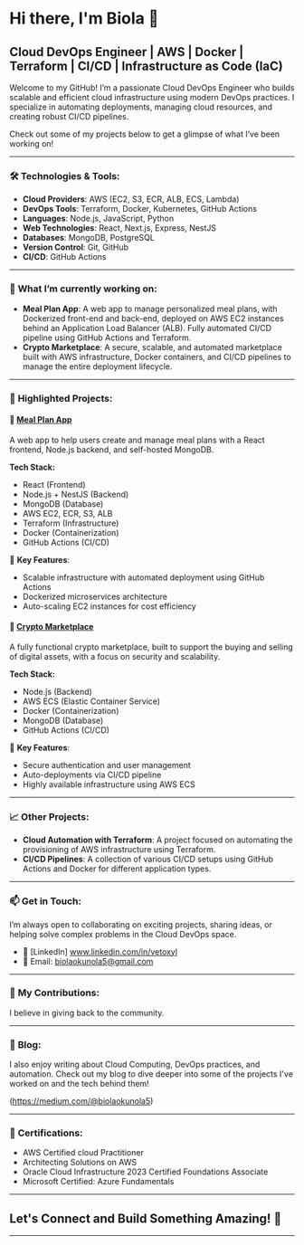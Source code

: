 # Hi there, I'm Biola 👋

## Cloud DevOps Engineer | AWS | Docker | Terraform | CI/CD | Infrastructure as Code (IaC)

Welcome to my GitHub! I’m a passionate Cloud DevOps Engineer who builds scalable and efficient cloud infrastructure using modern DevOps practices. I specialize in automating deployments, managing cloud resources, and creating robust CI/CD pipelines. 

Check out some of my projects below to get a glimpse of what I’ve been working on!

---

### 🛠️ **Technologies & Tools:**
- **Cloud Providers**: AWS (EC2, S3, ECR, ALB, ECS, Lambda)
- **DevOps Tools**: Terraform, Docker, Kubernetes, GitHub Actions
- **Languages**: Node.js, JavaScript, Python
- **Web Technologies**: React, Next.js, Express, NestJS
- **Databases**: MongoDB, PostgreSQL
- **Version Control**: Git, GitHub
- **CI/CD**: GitHub Actions

---

### 🌱 **What I’m currently working on:**
- **Meal Plan App**: A web app to manage personalized meal plans, with Dockerized front-end and back-end, deployed on AWS EC2 instances behind an Application Load Balancer (ALB). Fully automated CI/CD pipeline using GitHub Actions and Terraform.
- **Crypto Marketplace**: A secure, scalable, and automated marketplace built with AWS infrastructure, Docker containers, and CI/CD pipelines to manage the entire deployment lifecycle.

---

### 🚀 **Highlighted Projects:**

#### 🥗 [Meal Plan App](https://github.com/AltHub-NutriPlan/Nutriplan-Fullstack)
A web app to help users create and manage meal plans with a React frontend, Node.js backend, and self-hosted MongoDB.

**Tech Stack:**
- React (Frontend)
- Node.js + NestJS (Backend)
- MongoDB (Database)
- AWS EC2, ECR, S3, ALB
- Terraform (Infrastructure)
- Docker (Containerization)
- GitHub Actions (CI/CD)

🔧 **Key Features**:
- Scalable infrastructure with automated deployment using GitHub Actions
- Dockerized microservices architecture
- Auto-scaling EC2 instances for cost efficiency

#### 💸 [Crypto Marketplace](https://github.com/vetoxyl/linea2)
A fully functional crypto marketplace, built to support the buying and selling of digital assets, with a focus on security and scalability.

**Tech Stack:**
- Node.js (Backend)
- AWS ECS (Elastic Container Service)
- Docker (Containerization)
- MongoDB (Database)
- GitHub Actions (CI/CD)

🔧 **Key Features**:
- Secure authentication and user management
- Auto-deployments via CI/CD pipeline
- Highly available infrastructure using AWS ECS

---

### 📈 **Other Projects:**

- **Cloud Automation with Terraform**: A project focused on automating the provisioning of AWS infrastructure using Terraform.
- **CI/CD Pipelines**: A collection of various CI/CD setups using GitHub Actions and Docker for different application types.

---

### 📫 **Get in Touch**:
I’m always open to collaborating on exciting projects, sharing ideas, or helping solve complex problems in the Cloud DevOps space.

- 💼 [LinkedIn] www.linkedin.com/in/vetoxyl
- 📧 Email: biolaokunola5@gmail.com

---

### 🔗 **My Contributions**:
I believe in giving back to the community.

---

### 📝 **Blog**:
I also enjoy writing about Cloud Computing, DevOps practices, and automation. Check out my blog to dive deeper into some of the projects I've worked on and the tech behind them!

(https://medium.com/@biolaokunola5)

---

### 🏅 **Certifications**:
- AWS Certified cloud Practitioner
- Architecting Solutions on AWS
- Oracle Cloud Infrastructure 2023 Certified Foundations Associate
- Microsoft Certified: Azure Fundamentals

---

## Let's Connect and Build Something Amazing! 🚀

---
